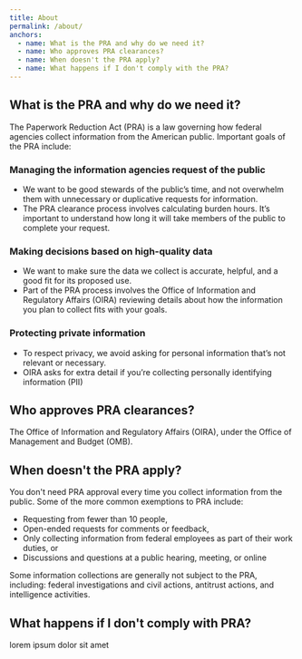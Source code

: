 ```yaml
---
title: About
permalink: /about/
anchors:
  - name: What is the PRA and why do we need it?
  - name: Who approves PRA clearances?
  - name: When doesn't the PRA apply?
  - name: What happens if I don't comply with the PRA?
---
```


## What is the PRA and why do we need it?

The Paperwork Reduction Act (PRA) is a law governing how federal agencies collect information from the American public. Important goals of the PRA include:

### Managing the information agencies request of the public
* We want to be good stewards of the public’s time, and not overwhelm them with unnecessary or duplicative requests for information.
* The PRA clearance process involves calculating burden hours. It’s important to understand how long it will take members of the public to complete your request.

### Making decisions based on high-quality data
* We want to make sure the data we collect is accurate, helpful, and a good fit for its proposed use.
* Part of the PRA process involves the Office of Information and Regulatory Affairs (OIRA) reviewing details about how the information you plan to collect fits with your goals.

### Protecting private information
* To respect privacy, we avoid asking for personal information that’s not relevant or necessary.
* OIRA asks for extra detail if you’re collecting personally identifying information (PII)

## Who approves PRA clearances?
The Office of Information and Regulatory Affairs (OIRA), under the Office of Management and Budget (OMB). 

## When doesn't the PRA apply?
You don't need PRA approval every time you collect information from the public. Some of the more common exemptions to PRA include:

* Requesting from fewer than 10 people,
* Open-ended requests for comments or feedback,
* Only collecting information from federal employees as part of their work duties, or
* Discussions and questions at a public hearing, meeting, or online

Some information collections are generally not subject to the PRA, including: federal investigations and civil actions, antitrust actions, and intelligence activities. 

## What happens if I don't comply with PRA? 

lorem ipsum dolor sit amet




